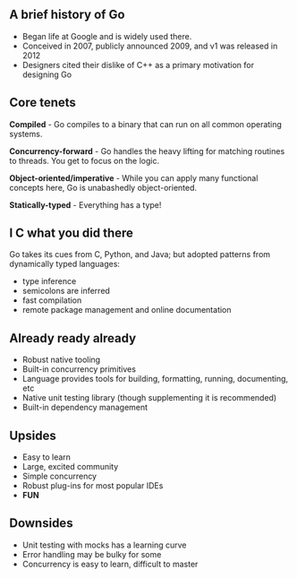 ## A brief history of Go
* Began life at Google and is widely used there.
* Conceived in 2007, publicly announced 2009, and v1 was released in 2012
* Designers cited their dislike of C++ as a primary motivation for designing Go

## Core tenets
**Compiled** - Go compiles to a binary that can run on all common operating systems.

**Concurrency-forward** - Go handles the heavy lifting for matching routines to threads. You get to focus on the logic.

**Object-oriented/imperative** - While you can apply many functional concepts here, Go is unabashedly object-oriented.

**Statically-typed** - Everything has a type! 

## I C what you did there
Go takes its cues from C, Python, and Java; but adopted patterns from dynamically typed languages:

* type inference
* semicolons are inferred
* fast compilation
* remote package management and online documentation

## Already ready already
* Robust native tooling
* Built-in concurrency primitives
* Language provides tools for building, formatting, running, documenting, etc
* Native unit testing library (though supplementing it is recommended)
* Built-in dependency management

## Upsides
* Easy to learn
* Large, excited community
* Simple concurrency
* Robust plug-ins for most popular IDEs
* **FUN**

## Downsides
* Unit testing with mocks has a learning curve
* Error handling may be bulky for some
* Concurrency is easy to learn, difficult to master
